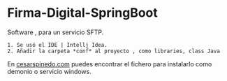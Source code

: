 # Firma-Digital-SpringBoot

Software , para un servicio SFTP.

	1. Se usó el IDE | Intellj Idea.
    2. Añadir la carpeta *conf* al proyecto , como libraries, class Java

En [cesarspinedo.com](https://cesarspinedo.com/demonios) puedes encontrar el fichero para instalarlo
como demonio o servicio windows.

